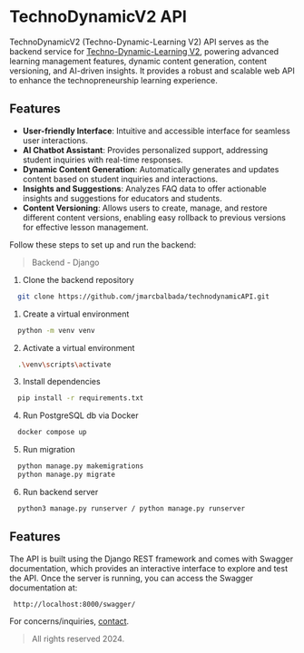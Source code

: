 # TechnoDynamicV2 API
TechnoDynamicV2 (Techno-Dynamic-Learning V2) API serves as the backend service for  [Techno-Dynamic-Learning V2](https://github.com/jmarcbalbada/techno-dynamic-v2), powering advanced learning management features, dynamic content generation, content versioning, and AI-driven insights. It provides a robust and scalable web API to enhance the technopreneurship learning experience.

## Features

- **User-friendly Interface**: Intuitive and accessible interface for seamless user interactions.
- **AI Chatbot Assistant**: Provides personalized support, addressing student inquiries with real-time responses.
- **Dynamic Content Generation**: Automatically generates and updates content based on student inquiries and interactions.
- **Insights and Suggestions**: Analyzes FAQ data to offer actionable insights and suggestions for educators and students.
- **Content Versioning**: Allows users to create, manage, and restore different content versions, enabling easy rollback to previous versions for effective lesson management.

Follow these steps to set up and run the backend:

> Backend - Django

1. Clone the backend repository

```bash
  git clone https://github.com/jmarcbalbada/technodynamicAPI.git
```

1. Create a virtual environment

```bash
  python -m venv venv
```

2. Activate a virtual environment

```bash
  .\venv\scripts\activate
```

3. Install dependencies

```bash
  pip install -r requirements.txt
```

4. Run PostgreSQL db via Docker

```bash
  docker compose up
```

5. Run migration

```bash
  python manage.py makemigrations
  python manage.py migrate
```

6. Run backend server

```bash
  python3 manage.py runserver / python manage.py runserver
```

## Features
The API is built using the Django REST framework and comes with Swagger documentation, which provides an interactive interface to explore and test the API. Once the server is running, you can access the Swagger documentation at:

```bash
 http://localhost:8000/swagger/
```

For concerns/inquiries, [contact](mailto:jmarcbalbada@gmail.com).

> All rights reserved 2024.
